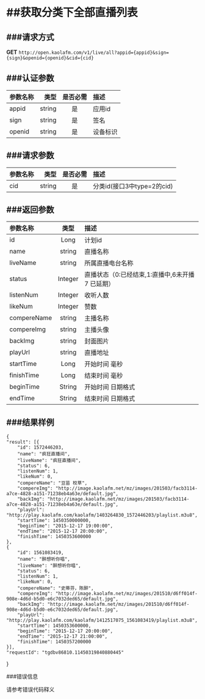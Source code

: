 ##获取分类下全部直播列表
===
###请求方式
---

**GET** `http://open.kaolafm.com/v1/live/all?appid={appid}&sign={sign}&openid={openid}&cid={cid}`

###认证参数
---
| 参数名称 | 类型    | 是否必需 |描述
|:------- |-------:|:------:|:----|
| appid   | string |   是   |应用id
| sign    | string |   是   |签名
| openid  | string |   是   |设备标识


###请求参数
---

| 参数名称 | 类型    | 是否必需 |描述
|:------- |-------:|:------:|:----|
| cid   | string |   是   |分类id(接口3中type=2的cid)



###返回参数
---

| 参数名称 | 类型    | 描述 
|:------- |:-------:|:------|
|id	|Long	|计划id |
|name	|string	|直播名称|
|liveName |string|	所属直播电台名称|
|status	|Integer|	直播状态（0:已经结束,1:直播中,6未开播 7 已延期）|
|listenNum| Integer|	收听人数|
|likeNum|Integer|	赞数|
|compereName|	string|	主播名称|
|compereImg|	string|	主播头像|
|backImg|	string|	封面图片|
|playUrl|	string|	直播地址|
|startTime|	Long  |开始时间 毫秒|	
|finishTime|	Long |结束时间 毫秒|
|beginTime|	String|  开始时间 日期格式|
|endTime|	String|	结束时间 日期格式|





###结果样例
---

    {
	"result": [{
		"id": 1572446203,
		"name": "疯狂直播间",
		"liveName": "疯狂直播间",
		"status": 6,
		"listenNum": 1,
		"likeNum": 0,
		"compereName": "豆苗 校草",
		"compereImg": "http://image.kaolafm.net/mz/images/201503/facb3114-a7ce-4828-a151-71238eb4a63e/default.jpg",
		"backImg": "http://image.kaolafm.net/mz/images/201503/facb3114-a7ce-4828-a151-71238eb4a63e/default.jpg",
		"playUrl": "http://play.kaolafm.com/kaolafm/1403264830_1572446203/playlist.m3u8",
		"startTime": 1450350000000,
		"beginTime": "2015-12-17 19:00:00",
		"endTime": "2015-12-17 20:00:00",
		"finishTime": 1450353600000
	},
	{
		"id": 1561083419,
		"name": "醉想听你唱",
		"liveName": "醉想听你唱",
		"status": 6,
		"listenNum": 1,
		"likeNum": 0,
		"compereName": "史蒂芬，陈醉",
		"compereImg": "http://image.kaolafm.net/mz/images/201510/d6ff014f-908e-4d6d-b5d0-e6c7032ded65/default.jpg",
		"backImg": "http://image.kaolafm.net/mz/images/201510/d6ff014f-908e-4d6d-b5d0-e6c7032ded65/default.jpg",
		"playUrl": "http://play.kaolafm.com/kaolafm/1412517075_1561083419/playlist.m3u8",
		"startTime": 1450353600000,
		"beginTime": "2015-12-17 20:00:00",
		"endTime": "2015-12-17 21:00:00",
		"finishTime": 1450357200000
	}],
	"requestId": "tgdbv86810.11450319840880445"
}

###错误信息

请参考错误代码释义
